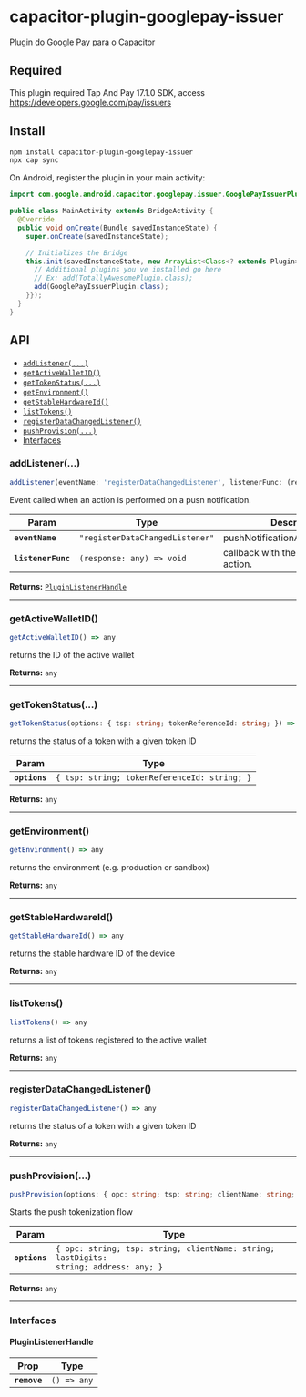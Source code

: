 # capacitor-plugin-googlepay-issuer

Plugin do Google Pay para o Capacitor

## Required

This plugin required Tap And Pay 17.1.0 SDK, access https://developers.google.com/pay/issuers

## Install

```bash
npm install capacitor-plugin-googlepay-issuer
npx cap sync
```

On Android, register the plugin in your main activity:
```java
import com.google.android.capacitor.googlepay.issuer.GooglePayIssuerPlugin;

public class MainActivity extends BridgeActivity {
  @Override
  public void onCreate(Bundle savedInstanceState) {
    super.onCreate(savedInstanceState);

    // Initializes the Bridge
    this.init(savedInstanceState, new ArrayList<Class<? extends Plugin>>() {{
      // Additional plugins you've installed go here
      // Ex: add(TotallyAwesomePlugin.class);
      add(GooglePayIssuerPlugin.class);
    }});
  }
}
```

## API

<docgen-index>

* [`addListener(...)`](#addlistener)
* [`getActiveWalletID()`](#getactivewalletid)
* [`getTokenStatus(...)`](#gettokenstatus)
* [`getEnvironment()`](#getenvironment)
* [`getStableHardwareId()`](#getstablehardwareid)
* [`listTokens()`](#listtokens)
* [`registerDataChangedListener()`](#registerdatachangedlistener)
* [`pushProvision(...)`](#pushprovision)
* [Interfaces](#interfaces)

</docgen-index>

<docgen-api>
<!--Update the source file JSDoc comments and rerun docgen to update the docs below-->

### addListener(...)

```typescript
addListener(eventName: 'registerDataChangedListener', listenerFunc: (response: any) => void) => PluginListenerHandle
```

Event called when an action is performed on a pusn notification.

| Param              | Type                                       | Description                            |
| ------------------ | ------------------------------------------ | -------------------------------------- |
| **`eventName`**    | <code>"registerDataChangedListener"</code> | pushNotificationActionPerformed.       |
| **`listenerFunc`** | <code>(response: any) =&gt; void</code>    | callback with the notification action. |

**Returns:** <code><a href="#pluginlistenerhandle">PluginListenerHandle</a></code>

--------------------


### getActiveWalletID()

```typescript
getActiveWalletID() => any
```

returns the ID of the active wallet

**Returns:** <code>any</code>

--------------------


### getTokenStatus(...)

```typescript
getTokenStatus(options: { tsp: string; tokenReferenceId: string; }) => any
```

returns the status of a token with a given token ID

| Param         | Type                                                    |
| ------------- | ------------------------------------------------------- |
| **`options`** | <code>{ tsp: string; tokenReferenceId: string; }</code> |

**Returns:** <code>any</code>

--------------------


### getEnvironment()

```typescript
getEnvironment() => any
```

returns the environment (e.g. production or sandbox)

**Returns:** <code>any</code>

--------------------


### getStableHardwareId()

```typescript
getStableHardwareId() => any
```

returns the stable hardware ID of the device

**Returns:** <code>any</code>

--------------------


### listTokens()

```typescript
listTokens() => any
```

returns a list of tokens registered to the active wallet

**Returns:** <code>any</code>

--------------------


### registerDataChangedListener()

```typescript
registerDataChangedListener() => any
```

returns the status of a token with a given token ID

**Returns:** <code>any</code>

--------------------


### pushProvision(...)

```typescript
pushProvision(options: { opc: string; tsp: string; clientName: string; lastDigits: string; address: any; }) => any
```

Starts the push tokenization flow

| Param         | Type                                                                                             |
| ------------- | ------------------------------------------------------------------------------------------------ |
| **`options`** | <code>{ opc: string; tsp: string; clientName: string; lastDigits: string; address: any; }</code> |

**Returns:** <code>any</code>

--------------------


### Interfaces


#### PluginListenerHandle

| Prop         | Type                      |
| ------------ | ------------------------- |
| **`remove`** | <code>() =&gt; any</code> |

</docgen-api>
